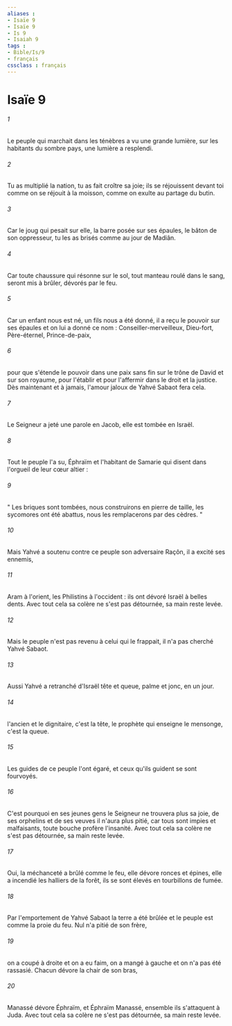 ```yaml
---
aliases : 
- Isaïe 9
- Isaïe 9
- Is 9
- Isaiah 9
tags : 
- Bible/Is/9
- français
cssclass : français
---
```


# Isaïe 9

###### 1
Le peuple qui marchait dans les ténèbres a vu une grande lumière, sur les habitants du sombre pays, une lumière a resplendi. 
###### 2
Tu as multiplié la nation, tu as fait croître sa joie; ils se réjouissent devant toi comme on se réjouit à la moisson, comme on exulte au partage du butin. 
###### 3
Car le joug qui pesait sur elle, la barre posée sur ses épaules, le bâton de son oppresseur, tu les as brisés comme au jour de Madiân. 
###### 4
Car toute chaussure qui résonne sur le sol, tout manteau roulé dans le sang, seront mis à brûler, dévorés par le feu. 
###### 5
Car un enfant nous est né, un fils nous a été donné, il a reçu le pouvoir sur ses épaules et on lui a donné ce nom : Conseiller-merveilleux, Dieu-fort, Père-éternel, Prince-de-paix, 
###### 6
pour que s'étende le pouvoir dans une paix sans fin sur le trône de David et sur son royaume, pour l'établir et pour l'affermir dans le droit et la justice. Dès maintenant et à jamais, l'amour jaloux de Yahvé Sabaot fera cela. 
###### 7
Le Seigneur a jeté une parole en Jacob, elle est tombée en Israël. 
###### 8
Tout le peuple l'a su, Éphraïm et l'habitant de Samarie qui disent dans l'orgueil de leur cœur altier : 
###### 9
" Les briques sont tombées, nous construirons en pierre de taille, les sycomores ont été abattus, nous les remplacerons par des cèdres. " 
###### 10
Mais Yahvé a soutenu contre ce peuple son adversaire Raçôn, il a excité ses ennemis, 
###### 11
Aram à l'orient, les Philistins à l'occident : ils ont dévoré Israël à belles dents. Avec tout cela sa colère ne s'est pas détournée, sa main reste levée. 
###### 12
Mais le peuple n'est pas revenu à celui qui le frappait, il n'a pas cherché Yahvé Sabaot. 
###### 13
Aussi Yahvé a retranché d'Israël tête et queue, palme et jonc, en un jour. 
###### 14
l'ancien et le dignitaire, c'est la tête, le prophète qui enseigne le mensonge, c'est la queue. 
###### 15
Les guides de ce peuple l'ont égaré, et ceux qu'ils guident se sont fourvoyés. 
###### 16
C'est pourquoi en ses jeunes gens le Seigneur ne trouvera plus sa joie, de ses orphelins et de ses veuves il n'aura plus pitié, car tous sont impies et malfaisants, toute bouche profère l'insanité. Avec tout cela sa colère ne s'est pas détournée, sa main reste levée. 
###### 17
Oui, la méchanceté a brûlé comme le feu, elle dévore ronces et épines, elle a incendié les halliers de la forêt, ils se sont élevés en tourbillons de fumée. 
###### 18
Par l'emportement de Yahvé Sabaot la terre a été brûlée et le peuple est comme la proie du feu. Nul n'a pitié de son frère, 
###### 19
on a coupé à droite et on a eu faim, on a mangé à gauche et on n'a pas été rassasié. Chacun dévore la chair de son bras, 
###### 20
Manassé dévore Éphraïm, et Éphraïm Manassé, ensemble ils s'attaquent à Juda. Avec tout cela sa colère ne s'est pas détournée, sa main reste levée. 
